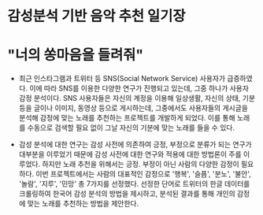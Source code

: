 # 감성분석 기반 음악 추천 일기장
# "너의 쏭마음을 들려줘"

- 최근 인스타그램과 트위터 등 SNS(Social Network Service) 사용자가 급증하였다. 이에 따라 SNS를 이용한 다양한 연구가 진행되고 있는데, 그중 하나가 사용자 감정 분석이다. SNS 사용자들은 자신의 계정을 이용해 일상생활, 자신의 상태, 기분 등을 글이나 이미지, 동영상 등으로 게시하는데, 그중에서도 사용자들의 게시글을 분석해 감정에 맞는 노래를 추천하는 프로젝트를 개발하게 되었다. 이를 통해 노래를 수동으로 검색할 필요 없이 그날 자신의 기분에 맞는 노래를 들을 수 있다.

- 감성 분석에 대한 연구는 감성 사전에 의존하여 긍정, 부정으로 분류가 되는 연구가 대부분을 이루었기 때문에 감성 사전에 대한 연구와 적용에 대한 방법론이 주를 이루었다. 하지만 노래 추천을 위해서는 긍정. 부정이 아닌 사람의 다양한 감정이 필요하다. 이번 프로젝트에서는 사람의 대표적인 감정으로 '행복', '슬픔', '분노', '불안', '놀람', '지루', '민망' 총 7가지를 선정했다. 선정한 단어로 트위터의 한글 데이터를 크롤링하여 한국어 감성 분석의 방법을 제시하고, 분석된 결과를 통해 개인의 감정에 맞는 노래를 추천하는 방법을 제안한다.
